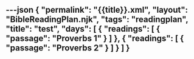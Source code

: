 ---json
{
"permalink": "{{title}}.xml",
  "layout": "BibleReadingPlan.njk",
  "tags": "readingplan",
  "title": "test",
  "days": [
    {
      "readings": [
        {
          "passage": "Proverbs 1"
        }
      ]
    },
    {
      "readings": [
        {
          "passage": "Proverbs 2"
        }
      ]
    }
  ]
}
---

